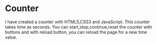 # Counter
I have created a counter with HTML5,CSS3 and JavaScript. This counter takes time as seconds. You can start,stop,continue,reset the counter with buttons and  with reload button, you can reload the page for a new time value. 
